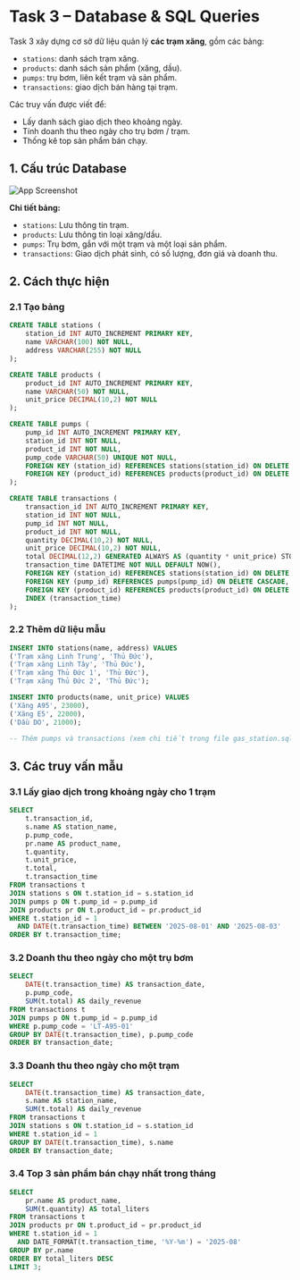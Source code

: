 # Task 3 – Database & SQL Queries
Task 3 xây dựng cơ sở dữ liệu quản lý **các trạm xăng**, gồm các bảng:
- `stations`: danh sách trạm xăng.
- `products`: danh sách sản phẩm (xăng, dầu).
- `pumps`: trụ bơm, liên kết trạm và sản phẩm.
- `transactions`: giao dịch bán hàng tại trạm.

Các truy vấn được viết để:
- Lấy danh sách giao dịch theo khoảng ngày.
- Tính doanh thu theo ngày cho trụ bơm / trạm.
- Thống kê top sản phẩm bán chạy.

## 1. Cấu trúc Database

![App Screenshot](.erd.png)

**Chi tiết bảng:**
- `stations`: Lưu thông tin trạm.
- `products`: Lưu thông tin loại xăng/dầu.
- `pumps`: Trụ bơm, gắn với một trạm và một loại sản phẩm.
- `transactions`: Giao dịch phát sinh, có số lượng, đơn giá và doanh thu.
## 2. Cách thực hiện
### 2.1 Tạo bảng
```sql
CREATE TABLE stations (
    station_id INT AUTO_INCREMENT PRIMARY KEY,
    name VARCHAR(100) NOT NULL,
    address VARCHAR(255) NOT NULL
);

CREATE TABLE products (
    product_id INT AUTO_INCREMENT PRIMARY KEY,
    name VARCHAR(50) NOT NULL,
    unit_price DECIMAL(10,2) NOT NULL
);

CREATE TABLE pumps (
    pump_id INT AUTO_INCREMENT PRIMARY KEY,
    station_id INT NOT NULL,
    product_id INT NOT NULL,
    pump_code VARCHAR(50) UNIQUE NOT NULL,
    FOREIGN KEY (station_id) REFERENCES stations(station_id) ON DELETE CASCADE,
    FOREIGN KEY (product_id) REFERENCES products(product_id) ON DELETE CASCADE
);

CREATE TABLE transactions (
    transaction_id INT AUTO_INCREMENT PRIMARY KEY,
    station_id INT NOT NULL,
    pump_id INT NOT NULL,
    product_id INT NOT NULL,
    quantity DECIMAL(10,2) NOT NULL,
    unit_price DECIMAL(10,2) NOT NULL,
    total DECIMAL(12,2) GENERATED ALWAYS AS (quantity * unit_price) STORED,
    transaction_time DATETIME NOT NULL DEFAULT NOW(),
    FOREIGN KEY (station_id) REFERENCES stations(station_id) ON DELETE CASCADE,
    FOREIGN KEY (pump_id) REFERENCES pumps(pump_id) ON DELETE CASCADE,
    FOREIGN KEY (product_id) REFERENCES products(product_id) ON DELETE CASCADE,
    INDEX (transaction_time)
);
```
### 2.2 Thêm dữ liệu mẫu
```sql
INSERT INTO stations(name, address) VALUES
('Trạm xăng Linh Trung', 'Thủ Đức'),
('Trạm xăng Linh Tây', 'Thủ Đức'),
('Trạm xăng Thủ Đức 1', 'Thủ Đức'),
('Trạm xăng Thủ Đức 2', 'Thủ Đức');

INSERT INTO products(name, unit_price) VALUES
('Xăng A95', 23000),
('Xăng E5', 22000),
('Dầu DO', 21000);

-- Thêm pumps và transactions (xem chi tiết trong file gas_station.sql)

```

## 3. Các truy vấn mẫu

### 3.1 Lấy giao dịch trong khoảng ngày cho 1 trạm
```sql
SELECT 
    t.transaction_id,
    s.name AS station_name,
    p.pump_code,
    pr.name AS product_name,
    t.quantity,
    t.unit_price,
    t.total,
    t.transaction_time
FROM transactions t
JOIN stations s ON t.station_id = s.station_id
JOIN pumps p ON t.pump_id = p.pump_id
JOIN products pr ON t.product_id = pr.product_id
WHERE t.station_id = 1
  AND DATE(t.transaction_time) BETWEEN '2025-08-01' AND '2025-08-03'
ORDER BY t.transaction_time;

```
### 3.2 Doanh thu theo ngày cho một trụ bơm
```sql
SELECT 
    DATE(t.transaction_time) AS transaction_date,
    p.pump_code,
    SUM(t.total) AS daily_revenue
FROM transactions t
JOIN pumps p ON t.pump_id = p.pump_id
WHERE p.pump_code = 'LT-A95-01'
GROUP BY DATE(t.transaction_time), p.pump_code
ORDER BY transaction_date;

```

### 3.3 Doanh thu theo ngày cho một trạm
```sql
SELECT 
    DATE(t.transaction_time) AS transaction_date,
    s.name AS station_name,
    SUM(t.total) AS daily_revenue
FROM transactions t
JOIN stations s ON t.station_id = s.station_id
WHERE t.station_id = 1
GROUP BY DATE(t.transaction_time), s.name
ORDER BY transaction_date;
```

### 3.4 Top 3 sản phẩm bán chạy nhất trong tháng
```sql
SELECT 
    pr.name AS product_name,
    SUM(t.quantity) AS total_liters
FROM transactions t
JOIN products pr ON t.product_id = pr.product_id
WHERE t.station_id = 1
  AND DATE_FORMAT(t.transaction_time, '%Y-%m') = '2025-08'
GROUP BY pr.name
ORDER BY total_liters DESC
LIMIT 3;

```